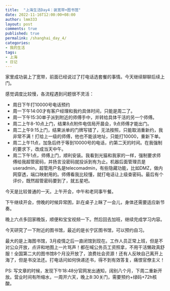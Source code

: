 ```yaml
---
title:  "上海生活Day4：装宽带+图书馆"
date: 2022-11-16T12:00:00+08:00
author: lmm333
layout: post
comments: true
published: true
permalink: /shanghai_day_4/
categories:
- 我的生活
tags:
- 上海
- 日记
---
```


家里成功装上了宽带，前面已经说过了打电话选套餐的事情。今天继续聊聊后续上门。

感觉调度比较慢，各流程遇到问题很不灵活：
- 周日下午打10000号电话预约
- 周一下午14:00才有客户经理和我约具体时间，只能是周二了。
- 周一下午15:30单子派到附近的师傅手中，并转给具体干活的另一个师傅。
- 周二上午8-10点上门，结果8点附件电信局开晨会，9点师傅才能出门。
- 周二上午9:15上门，结果派单的门牌写错了，无法按照，只能取消重新约，我非常不满！打给上一级的师傅，他也不能该地址，只能打10000，重新下单。
- 周二上午11点，加急后终于等到10000号的电话，约第二天的时间。在我强制的要求下，改成当天中午。
- 周二下午1点，师傅上门，顺利安装。我看到光猫和我家的一样，强制要求师傅给我超管密码，并扬言没密码就投诉到有为止。机器后面管理员是useradmin，超管用户名是telecomadmin，有些隐藏功能，比如DMZ，做内网穿透，端口映射用的。师傅看我比较懂，就打电话让上级查密码。最后有个评价，既然超管密码要到了，就五星吧。

今天是比较普通的一天。上午开会，中午和老同事午餐。

下午继续开会，傍晚的时候异常困，趴在桌子上眯了一会儿，身体还需要适应新节奏。

晚上六点多回家晚饭，顺便和宝宝视频一下。然后回去加班，继续完成学习内容。

今天研究了一下附近的图书馆，最近的是长宁区图书馆，可以预约自习。

最大的是上海图书馆，3月疫情之后一直闭馆到现在。工作人员正常上班，但是不对公众开放，点评和地图上一片骂声！都在喊公务员工资照拿，不用干活懒政真舒服！全国第二大的图书馆8个月没开放了，浪费社会资源！还有人反映自己离开上海了，但是书没法还。打电话问如何快递还书，得不到有效答复，痛恨官僚主义！

PS: 写文章的时候，发现下午18:48分官网发出通知，阔别八个月，下周二重新开放。营业时间有所缩水，一周开六天，晚上8:30关门，需要预约+绿码+72h核酸。